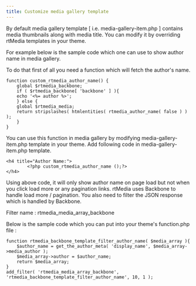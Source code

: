 ```yaml
---
title: Customize media gallery template
---
```


By default media gallery template [ i.e. media-gallery-item.php ] contains media thumbnails along with media title. You can modify it by overriding rtMedia templates in your theme.

For example below is the sample code which one can use to show author name in media gallery. 

To do that first of all you need a function which will fetch the author's name.

	
	function custom_rtmedia_author_name() {
	    global $rtmedia_backbone;
	    if ( $rtmedia_backbone[ 'backbone' ] ){
		echo '<%= author %>';
	    } else {
		global $rtmedia_media;
		return stripslashes( htmlentities( rtmedia_author_name( false ) ) );
	    }
	}
	

You can use this function in media gallery by modifying media-gallery-item.php template in your theme. Add following code in media-gallery-item.php template.


	<h4 title="Author Name:">
			<?php custom_rtmedia_author_name ();?>
	</h4>


Using above code, it will only show author name on page load but not when you click load more or any pagination links. rtMedia uses Backbone to handle load more / pagination. You also need to filter the JSON response which is handled by Backbone.

Filter name : rtmedia_media_array_backbone

Below is the sample code which you can put into your theme's function.php file :


	function rtmedia_backbone_template_filter_author_name( $media_array ){
	    $author_name = get_the_author_meta( 'display_name', $media_array->media_author );
	    $media_array->author = $author_name;
	    return $media_array;
	}
	add_filter( 'rtmedia_media_array_backbone', 'rtmedia_backbone_template_filter_author_name', 10, 1 );


